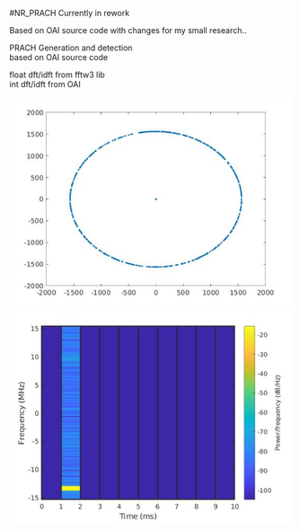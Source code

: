 #NR_PRACH
Currently in rework  
  
Based on OAI source code with changes for my small research..   
  
PRACH Generation and detection    
based on OAI source code   
  
float dft/idft from fftw3 lib   
int dft/idft from OAI    
    
![alt text](https://github.com/kruffka/NR_PRACH/blob/main/constellation.jpg?raw=true)  
![alt text](https://github.com/kruffka/NR_PRACH/blob/main/Spectrogram.jpg?raw=true)  
  